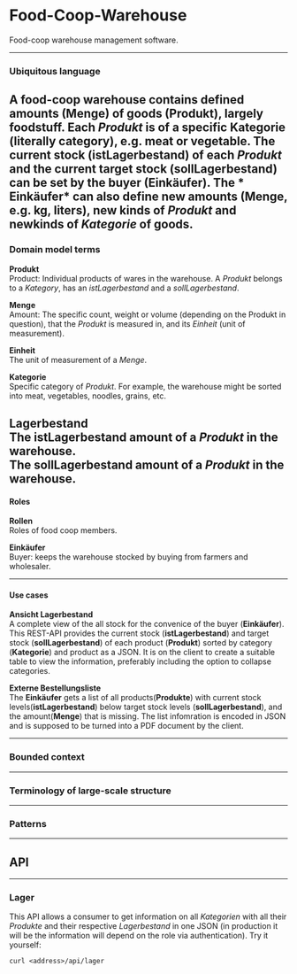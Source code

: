 # Food-Coop-Warehouse

Food-coop warehouse management software.
___

### Ubiquitous language

A food-coop warehouse contains defined amounts (**Menge**) of goods (**Produkt**), largely foodstuff. Each *Produkt* is
of a specific **Kategorie** (literally category), e.g. meat or vegetable. The current stock (**istLagerbestand**) of
each *Produkt* and the current target stock (**sollLagerbestand**) can be set by the buyer (**Einkäufer**). The *
Einkäufer* can also define new amounts (**Menge**, e.g. kg, liters), new kinds of *Produkt* and newkinds of  *Kategorie*
of goods.
---

### Domain model terms

**Produkt**<br>
Product: Individual products of wares in the warehouse. A *Produkt* belongs to a
*Kategory*, has an *istLagerbestand* and a *sollLagerbestand*.

**Menge**<br>
Amount: The specific count, weight or volume (depending on the Produkt in question), that the *Produkt* is measured in,
and its *Einheit* (unit of measurement).

**Einheit**<br>
The unit of measurement of a *Menge*.

**Kategorie**<br>
Specific category of *Produkt*. For example, the warehouse might be sorted into meat, vegetables, noodles, grains, etc.

**Lagerbestand**<br>
The **istLagerbestand** amount of a *Produkt* in the warehouse.<br>
The **sollLagerbestand** amount of a *Produkt* in the warehouse.
---

#### Roles

**Rollen**<br>
Roles of food coop members.

**Einkäufer**<br>
Buyer: keeps the warehouse stocked by buying from farmers and wholesaler.

---

#### Use cases

**Ansicht Lagerbestand**<br>
A complete view of the all stock for the convenice of the buyer (**Einkäufer**). This REST-API provides the current
stock (**istLagerbestand**) and target stock
(**sollLagerbestand**) of each product (**Produkt**) sorted by category
(**Kategorie**) and product as a JSON. It is on the client to create a suitable table to view the information,
preferably including the option to collapse categories.

**Externe Bestellungsliste**<br>
The **Einkäufer** gets a list of all products(**Produkte**) with current stock levels(**istLagerbestand**) below target
stock levels (**sollLagerbestand**), and the amount(**Menge**) that is missing. The list infomration is encoded in JSON
and is supposed to be turned into a PDF document by the client.

---

### Bounded context

---

### Terminology of large-scale structure

---

### Patterns

---

## API

---

### Lager

This API allows a consumer to get information on all *Kategorien* with all their
*Produkte* and their respective *Lagerbestand* in one JSON (in production it will be the information will depend on the
role via authentication). Try it yourself:

```
curl <address>/api/lager
``` 